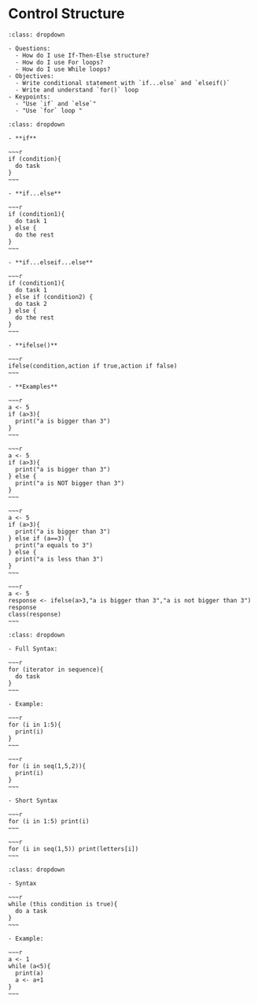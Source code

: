 # Control Structure

```{admonition} Learning objectives
:class: dropdown

- Questions:
  - How do I use If-Then-Else structure?
  - How do I use For loops?
  - How do I use While loops?
- Objectives:
  - Write conditional statement with `if...else` and `elseif()`
  - Write and understand `for()` loop
- Keypoints:
  - "Use `if` and `else`"
  - "Use `for` loop "

```


```{admonition} if-else
:class: dropdown

- **if**

~~~r
if (condition){
  do task
}
~~~

- **if...else**

~~~r
if (condition1){
  do task 1
} else {
  do the rest
}
~~~

- **if...elseif...else**

~~~r
if (condition1){
  do task 1
} else if (condition2) {
  do task 2
} else {
  do the rest
}
~~~

- **ifelse()**

~~~r
ifelse(condition,action if true,action if false)
~~~

- **Examples**

~~~r
a <- 5
if (a>3){
  print("a is bigger than 3")
}
~~~

~~~r
a <- 5
if (a>3){
  print("a is bigger than 3")
} else {
  print("a is NOT bigger than 3")
}
~~~

~~~r
a <- 5
if (a>3){
  print("a is bigger than 3")
} else if (a==3) {
  print("a equals to 3")
} else {
  print("a is less than 3")
}
~~~

~~~r
a <- 5
response <- ifelse(a>3,"a is bigger than 3","a is not bigger than 3")
response
class(response)
~~~

```

```{admonition} For Loop
:class: dropdown

- Full Syntax:

~~~r
for (iterator in sequence){
  do task
}
~~~

- Example:

~~~r
for (i in 1:5){
  print(i)
}
~~~

~~~r
for (i in seq(1,5,2)){
  print(i)
}
~~~

- Short Syntax

~~~r
for (i in 1:5) print(i)
~~~

~~~r
for (i in seq(1,5)) print(letters[i])
~~~

```


```{admonition} While Loop
:class: dropdown

- Syntax

~~~r
while (this condition is true){
  do a task
}
~~~

- Example:

~~~r
a <- 1
while (a<5){
  print(a)
  a <- a+1
}
~~~

```

